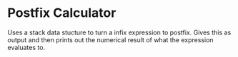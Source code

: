 # Postfix Calculator
Uses a stack data stucture to turn a infix expression to postfix. Gives this as output and then prints out the numerical result of what the expression evaluates to.
